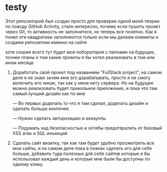 # testy

Этот репозиторий был создан просто для проверки одной моей теории по поводу GitHub Activity, стало интересно, почему если пушить проект через Git, то активность не заполнятеся, но теперь все понятно. Как я понял эти квадратики заполняются только если мы делаем коммиты и создаем репозитоии именно на сайте

хотя скорее всего тут будет моя лоборатория с палнами на будущее, точнее планы о том какие проекты я бы хотел реализовать в том или ином месяце

1. Доработать свой проект под названием "FullStack project", на самом деле я не знаю зачем мне его дорабатывать, просто я не смогу включить его никак, так как у меня нету сервера. Но на будущее можно реализовать будет прикольное приложение, и пока что там самый лучший дизайн как по мне

    — Во первых доделать то что я там сделал, доделать дизайн и сделать больше кнопочек
    
    — Нужно сделать авторизацию и аккаунты

    — Подумать над безопасностью и хотябы предотвратить от базовый XSS атак и SQL инъекций 


2. Сделать сайт визитку, так как там будет удобно просмотреть все мои сайты, и на самом деле пока в планах сделать его для себя больше, добавить туда полезных для себя сайтов которые я бы использовал каждый день и которые мне были бы доступны по одному клику.
